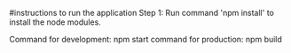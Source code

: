 #instructions to run the application
Step 1: Run command 'npm install' to install the node modules. 

Command for development: npm start
command for production: npm build
